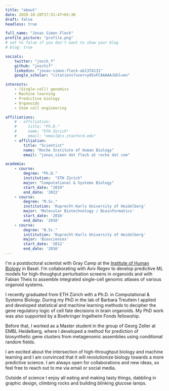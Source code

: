 ```yaml
---
title: "about"
date: 2020-10-20T17:51:47+03:30
draft: false
headless: true

full_name: "Jonas Simon Fleck"
profile_picture: "profile.png"
# set to false if you don't want to show your blog
# blog: true

socials:
    twitter: "josch_f"
    github: "joschif"
    linkedin: "jonas-simon-fleck-ab1374131"
    google_scholar: "citations?user=y05xFCAAAAAJ&hl=en"

interests:
    - (Single-cell) genomics
    - Machine learning
    - Predictive biology
    - Organoids
    - Stem cell engineering

affiliations:
    # - affiliation:
    #     title: "Ph.D."
    #     name: "ETH Zürich"
    #     email: "email@cs.stanford.edu"
    - affiliation:
        title: "Scientist"
        name: "Roche Institute of Human Biology"
        email: "jonas_simon dot fleck at roche dot com"

academia:
    - course:
        degree: "Ph.D."
        institution:  "ETH Zürich"
        major: "Computational & Systems Biology"
        start_date: "2019"
        end_date: '2022'
    - course:
        degree: "M.Sc."
        institution: 'Ruprecht-Karls University of Heidelberg'
        major: 'Molecular Biotechnology / Bioinformatics'
        start_date: '2016'
        end_date: '2018'
    - course:
        degree: "B.Sc."
        institution: 'Ruprecht-Karls University of Heidelberg'
        major: 'Biosciences'
        start_date: '2012'
        end_date: '2016'
---
```


I'm a postdoctoral scientist with Gray Camp at the [Institute of Human Biology](https://institutehumanbiology.com/) in Basel. I'm collaborating with Aviv Regev to develop predictive ML models for high-thoughput perturbation screens in organoids and with Fabian Theis to assemble integrated single-cell genomic atlases of various organoid systems. 

I recently graduated from ETH Zürich with a Ph.D. in Computational & Systems Biology. During my PhD in the lab of Barbara Treutlein I applied and developed statistical and machine learning methods to decipher the gene regulatory logic of cell fate decisions in brain organoids. My PhD work was also supported by a Boehringer Ingelheim Fonds fellowship. 

Before that, I worked as a Master student in the group of Georg Zeller at EMBL Heidelberg, where I developed a method for prediction of biosynthetic gene clusters from metagenomic assemblies using conditional random fields.

I am excited about the intersection of high-throughput biology and machine learning and I am convinced that it will revolutionize biology towards a more predictive science. I am always open for collaborations and new ideas, so feel free to reach out to me via email or social media.

Outside of science I enjoy all eating and making tasty things, dabbling in graphic design, climbing rocks and building blinking glucose lamps.
